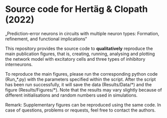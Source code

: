 # Source code for Hertäg & Clopath (2022)
„Prediction-error neurons in circuits with multiple neuron types: Formation, refinement, and functional implications“

This repository provides the source code to **qualitatively** reproduce the main publication figures, that is, creating, running, analysing and plotting the network model with excitatory cells and three types of inhibitory interneurons. 

To reproduce the main figures, please run the corresponding python code (Run_\*.py) with the parameters specified within the script. After the script has been run successfully, it will save the data (Results/Data/\*) and the figure (Results/Figures/\*). Note that the results may vary slightly because of different initialisations and random numbers used in simulations.

Remark: Supplementary figures can be reproduced using the same code. In case of questions, problems or requests, feel free to contact the authors. 
